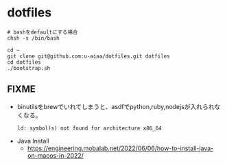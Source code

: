 # dotfiles

```
# bashをdefaultにする場合
chsh -s /bin/bash

cd ~
git clone git@github.com:u-aiaa/dotfiles.git dotfiles
cd dotfiles
./bootstrap.sh
```

## FIXME

* binutilsをbrewでいれてしまうと、asdfでpython,ruby,nodejsが入れられなくなる。
  ```
  ld: symbol(s) not found for architecture x86_64
  ```
* Java Install
  * https://engineering.mobalab.net/2022/06/06/how-to-install-java-on-macos-in-2022/